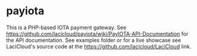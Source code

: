 # payiota
This is a PHP-based IOTA payment gateway. See https://github.com/lacicloud/payiota/wiki/PayIOTA-API-Documentation for the API documentation. See examples folder or for a live showcase see LaciCloud's source code at the https://github.com/lacicloud/LaciCloud link.
